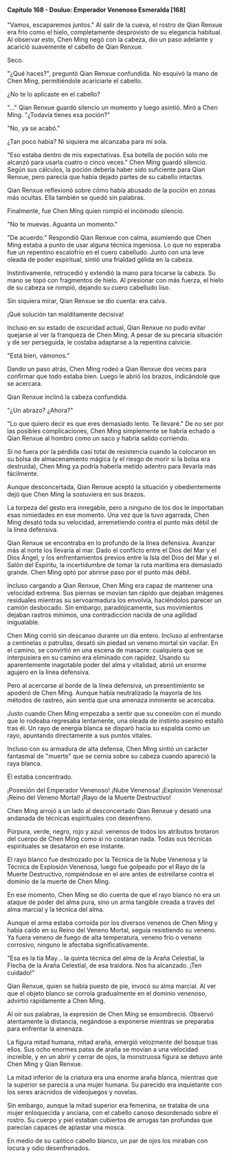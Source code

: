 
#### Capítulo 168 - Douluo: Emperador Venenoso Esmeralda [168]

"Vamos, escaparemos juntos." Al salir de la cueva, el rostro de Qian Renxue era frío como el hielo, completamente desprovisto de su elegancia habitual. Al observar esto, Chen Ming negó con la cabeza, dio un paso adelante y acarició suavemente el cabello de Qian Renxue.

Seco.

"¿Qué haces?", preguntó Qian Renxue confundida. No esquivó la mano de Chen Ming, permitiéndole acariciarle el cabello.

¿No te lo aplicaste en el cabello?

"..." Qian Renxue guardó silencio un momento y luego asintió. Miró a Chen Ming. "¿Todavía tienes esa poción?"

"No, ya se acabó."

¿Tan poco había? Ni siquiera me alcanzaba para mí sola.

"Eso estaba dentro de mis expectativas. Esa botella de poción solo me alcanzó para usarla cuatro o cinco veces." Chen Ming guardó silencio. Según sus cálculos, la poción debería haber sido suficiente para Qian Renxue, pero parecía que había dejado partes de su cabello intactas.

Qian Renxue reflexionó sobre cómo había abusado de la poción en zonas más ocultas. Ella también se quedó sin palabras.

Finalmente, fue Chen Ming quien rompió el incómodo silencio.

"No te muevas. Aguanta un momento."

"De acuerdo." Respondió Qian Renxue con calma, asumiendo que Chen Ming estaba a punto de usar alguna técnica ingeniosa. Lo que no esperaba fue un repentino escalofrío en el cuero cabelludo. Junto con una leve oleada de poder espiritual, sintió una frialdad gélida en la cabeza.

Instintivamente, retrocedió y extendió la mano para tocarse la cabeza. Su mano se topó con fragmentos de hielo. Al presionar con más fuerza, el hielo de su cabeza se rompió, dejando su cuero cabelludo liso.

Sin siquiera mirar, Qian Renxue se dio cuenta: era calva.

¡Qué solución tan malditamente decisiva!

Incluso en su estado de oscuridad actual, Qian Renxue no pudo evitar quejarse al ver la franqueza de Chen Ming. A pesar de su precaria situación y de ser perseguida, le costaba adaptarse a la repentina calvicie.

"Está bien, vámonos."

Dando un paso atrás, Chen Ming rodeó a Qian Renxue dos veces para confirmar que todo estaba bien. Luego le abrió los brazos, indicándole que se acercara.

Qian Renxue inclinó la cabeza confundida.

"¿Un abrazo? ¿Ahora?"

"Lo que quiero decir es que eres demasiado lento. Te llevaré." De no ser por las posibles complicaciones, Chen Ming simplemente se habría echado a Qian Renxue al hombro como un saco y habría salido corriendo.

Si no fuera por la pérdida casi total de resistencia cuando la colocaron en su bolsa de almacenamiento mágica (y el riesgo de morir si la bolsa era destruida), Chen Ming ya podría haberla metido adentro para llevarla más fácilmente.

Aunque desconcertada, Qian Renxue aceptó la situación y obedientemente dejó que Chen Ming la sostuviera en sus brazos.

La torpeza del gesto era innegable, pero a ninguno de los dos le importaban esas nimiedades en ese momento. Una vez que la tuvo agarrada, Chen Ming desató toda su velocidad, arremetiendo contra el punto más débil de la línea defensiva.

Qian Renxue se encontraba en lo profundo de la línea defensiva. Avanzar más al norte los llevaría al mar. Dado el conflicto entre el Dios del Mar y el Dios Ángel, y los enfrentamientos previos entre la Isla del Dios del Mar y el Salón del Espíritu, la incertidumbre de tomar la ruta marítima era demasiado grande. Chen Ming optó por abrirse paso por el punto más débil.

Incluso cargando a Qian Renxue, Chen Ming era capaz de mantener una velocidad extrema. Sus piernas se movían tan rápido que dejaban imágenes residuales mientras su servoarmadura los envolvía, haciéndolos parecer un camión desbocado. Sin embargo, paradójicamente, sus movimientos dejaban rastros mínimos, una contradicción nacida de una agilidad inigualable.

Chen Ming corrió sin descanso durante un día entero. Incluso al enfrentarse a centinelas o patrullas, desató sin piedad un veneno mortal sin vacilar. En el camino, se convirtió en una escena de masacre: cualquiera que se interpusiera en su camino era eliminado con rapidez. Usando su aparentemente inagotable poder del alma y vitalidad, abrió un enorme agujero en la línea defensiva.

Pero al acercarse al borde de la línea defensiva, un presentimiento se apoderó de Chen Ming. Aunque había neutralizado la mayoría de los métodos de rastreo, aún sentía que una amenaza inminente se acercaba.

Justo cuando Chen Ming empezaba a sentir que su conexión con el mundo que lo rodeaba regresaba lentamente, una oleada de instinto asesino estalló tras él. Un rayo de energía blanca se disparó hacia su espalda como un rayo, apuntando directamente a sus puntos vitales.

Incluso con su armadura de alta defensa, Chen Ming sintió un carácter fantasmal de "muerte" que se cernía sobre su cabeza cuando apareció la raya blanca.

Él estaba concentrado.

¡Posesión del Emperador Venenoso! ¡Nube Venenosa! ¡Explosión Venenosa! ¡Reino del Veneno Mortal! ¡Rayo de la Muerte Destructivo!

Chen Ming arrojó a un lado al desconcertado Qian Renxue y desató una andanada de técnicas espirituales con desenfreno.

Púrpura, verde, negro, rojo y azul: venenos de todos los atributos brotaron del cuerpo de Chen Ming como si no costaran nada. Todas sus técnicas espirituales se desataron en ese instante.

El rayo blanco fue destrozado por la Técnica de la Nube Venenosa y la Técnica de Explosión Venenosa, luego fue golpeado por el Rayo de la Muerte Destructivo, rompiéndose en el aire antes de estrellarse contra el dominio de la muerte de Chen Ming.

En ese momento, Chen Ming se dio cuenta de que el rayo blanco no era un ataque de poder del alma pura, sino un arma tangible creada a través del alma marcial y la técnica del alma.

Aunque el arma estaba corroída por los diversos venenos de Chen Ming y había caído en su Reino del Veneno Mortal, seguía resistiendo su veneno. Ya fuera veneno de fuego de alta temperatura, veneno frío o veneno corrosivo, ninguno le afectaba significativamente.

"Esa es la tía May... la quinta técnica del alma de la Araña Celestial, la Flecha de la Araña Celestial, de esa traidora. Nos ha alcanzado. ¡Ten cuidado!"

Qian Renxue, quien se había puesto de pie, invocó su alma marcial. Al ver que el objeto blanco se corroía gradualmente en el dominio venenoso, advirtió rápidamente a Chen Ming.

Al oír sus palabras, la expresión de Chen Ming se ensombreció. Observó atentamente la distancia, negándose a exponerse mientras se preparaba para enfrentar la amenaza.

La figura mitad humana, mitad araña, emergió velozmente del bosque tras ellos. Sus ocho enormes patas de araña se movían a una velocidad increíble, y en un abrir y cerrar de ojos, la monstruosa figura se detuvo ante Chen Ming y Qian Renxue.

La mitad inferior de la criatura era una enorme araña blanca, mientras que la superior se parecía a una mujer humana. Su parecido era inquietante con los seres arácnidos de videojuegos y novelas.

Sin embargo, aunque la mitad superior era femenina, se trataba de una mujer enloquecida y anciana, con el cabello canoso desordenado sobre el rostro. Su cuerpo y piel estaban cubiertos de arrugas tan profundas que parecían capaces de aplastar una mosca.

En medio de su caótico cabello blanco, un par de ojos los miraban con locura y odio desenfrenados.
